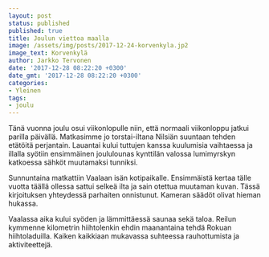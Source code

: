 ```yaml
---
layout: post
status: published
published: true
title: Joulun viettoa maalla
image: /assets/img/posts/2017-12-24-korvenkyla.jp2
image_text: Korvenkylä
author: Jarkko Tervonen
date: '2017-12-28 08:22:20 +0300'
date_gmt: '2017-12-28 08:22:20 +0300'
categories:
- Yleinen
tags:
- joulu
---
```

Tänä vuonna joulu osui viikonlopulle niin, että normaali viikonloppu jatkui parilla päivällä. Matkasimme jo torstai-iltana Nilsiän suuntaan tehden etätöitä perjantain. Lauantai kului tuttujen kanssa kuulumisia vaihtaessa ja illalla syötiin ensimmäinen joululounas kynttilän valossa lumimyrskyn katkoessa sähköt muutamaksi tunniksi.

Sunnuntaina matkattiin Vaalaan isän kotipaikalle. Ensimmäistä kertaa tälle vuotta täällä ollessa sattui selkeä ilta ja sain otettua muutaman kuvan. Tässä kirjoituksen yhteydessä parhaiten onnistunut. Kameran säädöt olivat hieman hukassa.

Vaalassa aika kului syöden ja lämmittäessä saunaa sekä taloa. Reilun kymmenne kilometrin hiihtolenkin ehdin maanantaina tehdä Rokuan hiihtoladuilla. Kaiken kaikkiaan mukavassa suhteessa rauhottumista ja aktiviteettejä.
